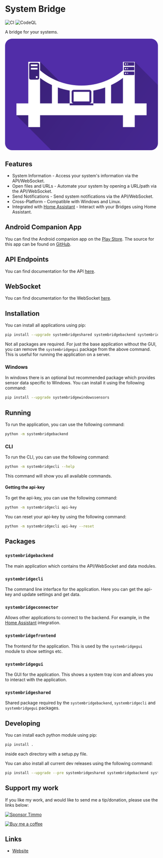 # System Bridge

![CI](https://github.com/timmo001/system-bridge/workflows/CI/badge.svg) ![CodeQL](https://github.com/timmo001/system-bridge/workflows/CodeQL/badge.svg)

A bridge for your systems.

![Logo](./resources/system-bridge-rect.png)

## Features

- System Information - Access your system's information via the API/WebSocket.
- Open files and URLs - Automate your system by opening a URL/path via the API/WebSocket.
- Send Notifications - Send system notifications via the API/WebSocket.
- Cross-Platform - Compatible with Windows and Linux.
- Integrated with
 [Home Assistant](https://www.home-assistant.io/integrations/system_bridge) -
 Interact with your Bridges using Home Assistant.

## Android Companion App

You can find the Android companion app on the
[Play Store](https://play.google.com/store/apps/details?id=dev.timmo.systembridge).
The source for this app can be found on
[GitHub](https://github.com/timmo001/system-bridge-android-companion).

## API Endpoints

You can find documentation for the API [here](https://system-bridge.timmo.dev/docs/api).

## WebSocket

You can find documentation for the WebSocket [here](https://system-bridge.timmo.dev/docs/websocket).

## Installation

You can install all applications using pip:

```bash
pip install --upgrade systembridgeshared systembridgebackend systembridgecli systembridgefrontend systembridgegui
```

Not all packages are required. For just the base application without the GUI, you can remove the `systembridgegui` package from the above command. This is useful for running the application on a server.

### Windows

In windows there is an optional but recommended package which provides sensor data specific to Windows. You can install it using the following command:

```bash
pip install --upgrade systembridgewindowssensors
```

## Running

To run the application, you can use the following command:

```bash
python -m systembridgebackend
```

### CLI

To run the CLI, you can use the following command:

```bash
python -m systembridgecli --help
```

This command will show you all available commands.

#### Getting the api-key

To get the api-key, you can use the following command:

```bash
python -m systembridgecli api-key
```

You can reset your api-key by using the following command:

```bash
python -m systembridgecli api-key --reset
```

## Packages

### `systembridgebackend`

The main application which contains the API/WebSocket and data modules.

### `systembridgecli`

The command line interface for the application. Here you can get the api-key and update settings and get data.

### `systembridgeconnector`

Allows other applications to connect to the backend. For example, in the [Home Assistant](https://www.home-assistant.io/integrations/system_bridge) integration.

### `systembridgefrontend`

The frontend for the application. This is used by the `systembridgegui` module to show settings etc.

### `systembridgegui`

The GUI for the application. This shows a system tray icon and allows you to interact with the application.

### `systembridgeshared`

Shared package required by the `systembridgebackend`, `systembridgecli` and `systembridgegui` packages.

## Developing

You can install each python module using pip:

```bash
pip install .
```

inside each directory with a setup.py file.

You can also install all current dev releases using the following command:

```bash
pip install --upgrade --pre systembridgeshared systembridgebackend systembridgecli systembridgeconnector systembridgefrontend systembridgegui systembridgewindowssensors
```

## Support my work

If you like my work, and would like to send me a tip/donation, please use the
links below:

[![Sponsor Timmo][sponsor-badge]][sponsor]

[![Buy me a coffee][buymeacoffee-shield]][buymeacoffee]

## Links

- [Website](https://system-bridge.timmo.dev)

[buymeacoffee-shield]: https://www.buymeacoffee.com/assets/img/guidelines/download-assets-sm-2.svg
[buymeacoffee]: https://www.buymeacoffee.com/timmo
[sponsor-badge]: https://raw.githubusercontent.com/timmo001/home-panel/master/documentation/resources/sponsor.png
[sponsor]: https://github.com/sponsors/timmo001?o=esc
